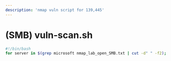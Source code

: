 ```yaml
---
description: 'nmap vuln script for 139,445'
---
```


# \(SMB\) vuln-scan.sh

```bash
#!/bin/bash
for server in $(grep microsoft nmap_lab_open_SMB.txt | cut -d" " -f2); do nmap -p 139,445 --script vuln -oN nmap_lab_SMB_win_vuln.txt --append-output $server; done

```

